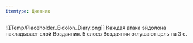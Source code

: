 ```yaml
---
itemtype: Дневник
---
```

![[Temp/Placeholder_Eidolon_Diary.png]]
Каждая атака эйдолона накладывает слой Воздаяния. 5 слоев Воздаяния оглушают цель на 3 с.
